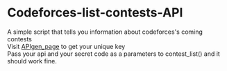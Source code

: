 # Codeforces-list-contests-API<br>
A simple script that tells you information about codeforces's coming contests<br>
Visit [APIgen_page](codeforces.com/settings/api) to get your unique key<br>
Pass your api and your secret code as a parameters to contest_list() and it should work fine.
